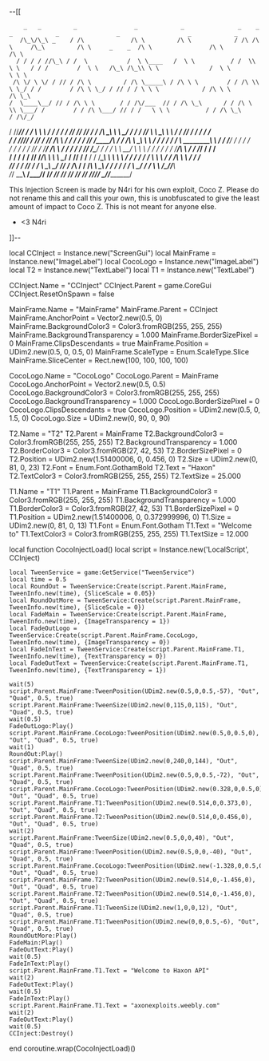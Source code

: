 --[[

        _   _         _                _            _               _    _        _            _                _                   _            _     
       /\_\/\_\ _    / /\             /\ \         /\ \            / /\ /\ \     /\_\         /\ \     _    _  /\ \                /\ \         /\ \   
      / / / / //\_\ / /  \           /  \ \____   /  \ \          / /  \\ \ \   / / /        /  \ \   /\_\ /\_\\ \ \              /  \ \        \ \ \  
     /\ \/ \ \/ / // / /\ \         / /\ \_____\ / /\ \ \        / / /\ \\ \ \_/ / /        / /\ \ \_/ / // / / \ \ \            / /\ \ \       /\ \_\ 
    /  \____\__/ // / /\ \ \       / / /\/___  // / /\ \_\      / / /\ \ \\ \___/ /        / / /\ \___/ // / /   \ \ \          / / /\ \_\     / /\/_/ 
   / /\/________// / /  \ \ \     / / /   / / // /_/_ \/_/     / / /\ \_\ \\ \ \_/        / / /  \/____/ \ \ \____\ \ \        / / /_/ / /    / / /    
  / / /\/_// / // / /___/ /\ \   / / /   / / // /____/\       / / /\ \ \___\\ \ \        / / /    / / /   \ \________\ \      / / /__\/ /    / / /     
 / / /    / / // / /_____/ /\ \ / / /   / / // /\____\/      / / /  \ \ \__/ \ \ \      / / /    / / /     \/________/\ \    / / /_____/    / / /      
/ / /    / / // /_________/\ \ \\ \ \__/ / // / /______     / / /____\_\ \    \ \ \    / / /    / / /                \ \ \  / / /\ \ \  ___/ / /__     
\/_/    / / // / /_       __\ \_\\ \___\/ // / /_______\   / / /__________\    \ \_\  / / /    / / /                  \ \_\/ / /  \ \ \/\__\/_/___\    
        \/_/ \_\___\     /____/_/ \/_____/ \/__________/   \/_____________/     \/_/  \/_/     \/_/                    \/_/\/_/    \_\/\/_________/    


This Injection Screen is made by N4ri for his own exploit, Coco Z.
Please do not rename this and call this your own, this is unobfuscated
to give the least amount of impact to Coco Z. This is not meant for
anyone else.

- <3 N4ri


]]--

local CCInject = Instance.new("ScreenGui")
local MainFrame = Instance.new("ImageLabel")
local CocoLogo = Instance.new("ImageLabel")
local T2 = Instance.new("TextLabel")
local T1 = Instance.new("TextLabel")

CCInject.Name = "CCInject"
CCInject.Parent = game.CoreGui
CCInject.ResetOnSpawn = false

MainFrame.Name = "MainFrame"
MainFrame.Parent = CCInject
MainFrame.AnchorPoint = Vector2.new(0.5, 0)
MainFrame.BackgroundColor3 = Color3.fromRGB(255, 255, 255)
MainFrame.BackgroundTransparency = 1.000
MainFrame.BorderSizePixel = 0
MainFrame.ClipsDescendants = true
MainFrame.Position = UDim2.new(0.5, 0, 0.5, 0)
MainFrame.ScaleType = Enum.ScaleType.Slice
MainFrame.SliceCenter = Rect.new(100, 100, 100, 100)

CocoLogo.Name = "CocoLogo"
CocoLogo.Parent = MainFrame
CocoLogo.AnchorPoint = Vector2.new(0.5, 0.5)
CocoLogo.BackgroundColor3 = Color3.fromRGB(255, 255, 255)
CocoLogo.BackgroundTransparency = 1.000
CocoLogo.BorderSizePixel = 0
CocoLogo.ClipsDescendants = true
CocoLogo.Position = UDim2.new(0.5, 0, 1.5, 0)
CocoLogo.Size = UDim2.new(0, 90, 0, 90)

T2.Name = "T2"
T2.Parent = MainFrame
T2.BackgroundColor3 = Color3.fromRGB(255, 255, 255)
T2.BackgroundTransparency = 1.000
T2.BorderColor3 = Color3.fromRGB(27, 42, 53)
T2.BorderSizePixel = 0
T2.Position = UDim2.new(1.51400006, 0, 0.456, 0)
T2.Size = UDim2.new(0, 81, 0, 23)
T2.Font = Enum.Font.GothamBold
T2.Text = "Haxon"
T2.TextColor3 = Color3.fromRGB(255, 255, 255)
T2.TextSize = 25.000

T1.Name = "T1"
T1.Parent = MainFrame
T1.BackgroundColor3 = Color3.fromRGB(255, 255, 255)
T1.BackgroundTransparency = 1.000
T1.BorderColor3 = Color3.fromRGB(27, 42, 53)
T1.BorderSizePixel = 0
T1.Position = UDim2.new(1.51400006, 0, 0.372999996, 0)
T1.Size = UDim2.new(0, 81, 0, 13)
T1.Font = Enum.Font.Gotham
T1.Text = "Welcome to"
T1.TextColor3 = Color3.fromRGB(255, 255, 255)
T1.TextSize = 12.000

local function CocoInjectLoad()
	local script = Instance.new('LocalScript', CCInject)

	local TweenService = game:GetService("TweenService")
	local time = 0.5 
	local RoundOut = TweenService:Create(script.Parent.MainFrame, TweenInfo.new(time), {SliceScale = 0.05})
	local RoundOutMore = TweenService:Create(script.Parent.MainFrame, TweenInfo.new(time), {SliceScale = 0})
	local FadeMain = TweenService:Create(script.Parent.MainFrame, TweenInfo.new(time), {ImageTransparency = 1})
	local FadeOutLogo = TweenService:Create(script.Parent.MainFrame.CocoLogo, TweenInfo.new(time), {ImageTransparency = 0})
	local FadeInText = TweenService:Create(script.Parent.MainFrame.T1, TweenInfo.new(time), {TextTransparency = 0})
	local FadeOutText = TweenService:Create(script.Parent.MainFrame.T1, TweenInfo.new(time), {TextTransparency = 1})
	
	wait(5)
	script.Parent.MainFrame:TweenPosition(UDim2.new(0.5,0,0.5,-57), "Out", "Quad", 0.5, true)
	script.Parent.MainFrame:TweenSize(UDim2.new(0,115,0,115), "Out", "Quad", 0.5, true)
	wait(0.5)
	FadeOutLogo:Play()
	script.Parent.MainFrame.CocoLogo:TweenPosition(UDim2.new(0.5,0,0.5,0), "Out", "Quad", 0.5, true)
	wait(1)
	RoundOut:Play()
	script.Parent.MainFrame:TweenSize(UDim2.new(0,240,0,144), "Out", "Quad", 0.5, true)
	script.Parent.MainFrame:TweenPosition(UDim2.new(0.5,0,0.5,-72), "Out", "Quad", 0.5, true)
	script.Parent.MainFrame.CocoLogo:TweenPosition(UDim2.new(0.328,0,0.5,0), "Out", "Quad", 0.5, true)
	script.Parent.MainFrame.T1:TweenPosition(UDim2.new(0.514,0,0.373,0), "Out", "Quad", 0.5, true)
	script.Parent.MainFrame.T2:TweenPosition(UDim2.new(0.514,0,0.456,0), "Out", "Quad", 0.5, true)
	wait(2)
	script.Parent.MainFrame:TweenSize(UDim2.new(0.5,0,0,40), "Out", "Quad", 0.5, true)
	script.Parent.MainFrame:TweenPosition(UDim2.new(0.5,0,0,-40), "Out", "Quad", 0.5, true)
	script.Parent.MainFrame.CocoLogo:TweenPosition(UDim2.new(-1.328,0,0.5,0), "Out", "Quad", 0.5, true)
	script.Parent.MainFrame.T2:TweenPosition(UDim2.new(0.514,0,-1.456,0), "Out", "Quad", 0.5, true)
	script.Parent.MainFrame.T2:TweenPosition(UDim2.new(0.514,0,-1.456,0), "Out", "Quad", 0.5, true)
	script.Parent.MainFrame.T1:TweenSize(UDim2.new(1,0,0,12), "Out", "Quad", 0.5, true)
	script.Parent.MainFrame.T1:TweenPosition(UDim2.new(0,0,0.5,-6), "Out", "Quad", 0.5, true)
	RoundOutMore:Play()
	FadeMain:Play()
	FadeOutText:Play()
	wait(0.5)
	FadeInText:Play()
	script.Parent.MainFrame.T1.Text = "Welcome to Haxon API"
	wait(2)
	FadeOutText:Play()
	wait(0.5)
	FadeInText:Play()
	script.Parent.MainFrame.T1.Text = "axonexploits.weebly.com"
	wait(2)
	FadeOutText:Play()
	wait(0.5)
	CCInject:Destroy()
end
coroutine.wrap(CocoInjectLoad)()
